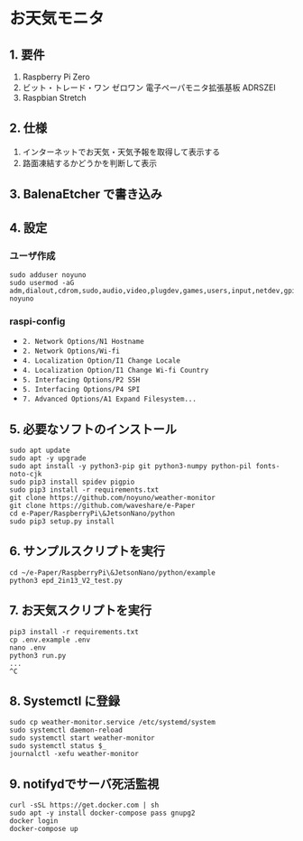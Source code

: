 # お天気モニタ

## 1. 要件

1. Raspberry Pi Zero
2. ビット・トレード・ワン ゼロワン 電子ペーパモニタ拡張基板 ADRSZEI
3. Raspbian Stretch

## 2. 仕様

1. インターネットでお天気・天気予報を取得して表示する
2. 路面凍結するかどうかを判断して表示

## 3. BalenaEtcher で書き込み

## 4. 設定

### ユーザ作成

~~~
sudo adduser noyuno
sudo usermod -aG adm,dialout,cdrom,sudo,audio,video,plugdev,games,users,input,netdev,gpio,i2c,spi noyuno
~~~
### raspi-config

- `2. Network Options/N1 Hostname`
- `2. Network Options/Wi-fi`
- `4. Localization Option/I1 Change Locale`
- `4. Localization Option/I1 Change Wi-fi Country`
- `5. Interfacing Options/P2 SSH`
- `5. Interfacing Options/P4 SPI`
- `7. Advanced Options/A1 Expand Filesystem...`

## 5. 必要なソフトのインストール

~~~
sudo apt update
sudo apt -y upgrade
sudo apt install -y python3-pip git python3-numpy python-pil fonts-noto-cjk
sudo pip3 install spidev pigpio
sudo pip3 install -r requirements.txt
git clone https://github.com/noyuno/weather-monitor
git clone https://github.com/waveshare/e-Paper
cd e-Paper/RaspberryPi\&JetsonNano/python
sudo pip3 setup.py install
~~~

## 6. サンプルスクリプトを実行

~~~
cd ~/e-Paper/RaspberryPi\&JetsonNano/python/example
python3 epd_2in13_V2_test.py
~~~

## 7. お天気スクリプトを実行

~~~
pip3 install -r requirements.txt
cp .env.example .env
nano .env
python3 run.py
...
^C
~~~

## 8. Systemctl に登録

~~~
sudo cp weather-monitor.service /etc/systemd/system
sudo systemctl daemon-reload
sudo systemctl start weather-monitor
sudo systemctl status $_
journalctl -xefu weather-monitor
~~~

## 9. notifydでサーバ死活監視

~~~
curl -sSL https://get.docker.com | sh
sudo apt -y install docker-compose pass gnupg2
docker login
docker-compose up
~~~
